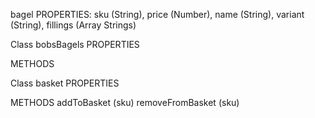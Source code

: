 bagel
PROPERTIES:
sku (String),
price (Number),
name (String),
variant (String),
fillings (Array Strings)

Class bobsBagels
PROPERTIES

METHODS

Class basket
PROPERTIES

METHODS
addToBasket (sku)
removeFromBasket (sku)
